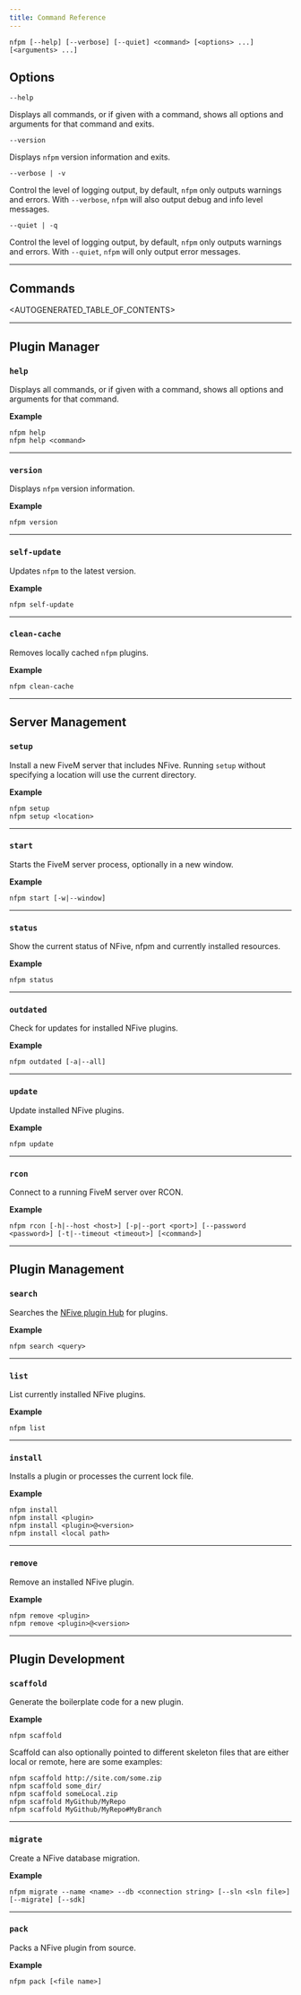 ```yaml
---
title: Command Reference
---
```


```shell
nfpm [--help] [--verbose] [--quiet] <command> [<options> ...] [<arguments> ...]
```

## Options

`--help`

Displays all commands, or if given with a command, shows all options and arguments for that command and exits.

`--version`

Displays `nfpm` version information and exits.

`--verbose | -v`

Control the level of logging output, by default, `nfpm` only outputs warnings and errors. With `--verbose`, `nfpm` will also output debug and info level messages.

`--quiet | -q`

Control the level of logging output, by default, `nfpm` only outputs warnings and errors. With `--quiet`, `nfpm` will only output error messages.

---

## Commands

<AUTOGENERATED_TABLE_OF_CONTENTS>

---

## Plugin Manager

### `help`

Displays all commands, or if given with a command, shows all options and arguments for that command.

**Example**

```shell
nfpm help
nfpm help <command>
```

---

### `version`

Displays `nfpm` version information.

**Example**

```shell
nfpm version
```

---

### `self-update`

Updates `nfpm` to the latest version.

**Example**

```shell
nfpm self-update
```

---

### `clean-cache`

Removes locally cached `nfpm` plugins.

**Example**

```shell
nfpm clean-cache
```

---

## Server Management

### `setup`

Install a new FiveM server that includes NFive. Running `setup` without specifying a location will use the current directory.

**Example**

```shell
nfpm setup
nfpm setup <location>
```

---

### `start`

Starts the FiveM server process, optionally in a new window.

**Example**

```shell
nfpm start [-w|--window]
```

---

### `status`

Show the current status of NFive, nfpm and currently installed resources.

**Example**

```shell
nfpm status
```

---

### `outdated`

Check for updates for installed NFive plugins.

**Example**

```shell
nfpm outdated [-a|--all]
```

---

### `update`

Update installed NFive plugins.

**Example**

```shell
nfpm update
```

---

### `rcon`

Connect to a running FiveM server over RCON.

**Example**

```shell
nfpm rcon [-h|--host <host>] [-p|--port <port>] [--password <password>] [-t|--timeout <timeout>] [<command>]
```

---

## Plugin Management

### `search`

Searches the [NFive plugin Hub](https://hub.nfive.io/) for plugins.

**Example**

```shell
nfpm search <query>
```

---

### `list`

List currently installed NFive plugins.

**Example**

```shell
nfpm list
```

---

### `install`

Installs a plugin or processes the current lock file.

**Example**

```shell
nfpm install
nfpm install <plugin>
nfpm install <plugin>@<version>
nfpm install <local path>
```

---

### `remove`

Remove an installed NFive plugin.

**Example**

```shell
nfpm remove <plugin>
nfpm remove <plugin>@<version>
```

---

## Plugin Development

### `scaffold`

Generate the boilerplate code for a new plugin.

**Example**

```shell
nfpm scaffold
```

Scaffold can also optionally pointed to different skeleton files that are either local or remote, here are some examples:

```shell
nfpm scaffold http://site.com/some.zip
nfpm scaffold some_dir/
nfpm scaffold someLocal.zip
nfpm scaffold MyGithub/MyRepo
nfpm scaffold MyGithub/MyRepo#MyBranch
```

---

### `migrate`

Create a NFive database migration.

**Example**

```shell
nfpm migrate --name <name> --db <connection string> [--sln <sln file>] [--migrate] [--sdk]
```

---

### `pack`

Packs a NFive plugin from source.

**Example**

```shell
nfpm pack [<file name>]
```
